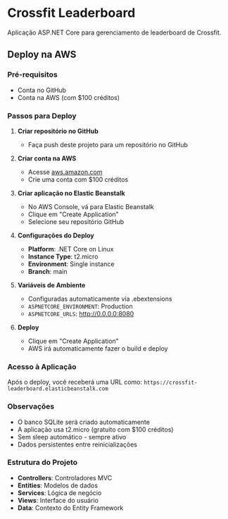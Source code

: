# Crossfit Leaderboard

Aplicação ASP.NET Core para gerenciamento de leaderboard de Crossfit.

## Deploy na AWS

### Pré-requisitos
- Conta no GitHub
- Conta na AWS (com $100 créditos)

### Passos para Deploy

1. **Criar repositório no GitHub**
   - Faça push deste projeto para um repositório no GitHub

2. **Criar conta na AWS**
   - Acesse [aws.amazon.com](https://aws.amazon.com)
   - Crie uma conta com $100 créditos

3. **Criar aplicação no Elastic Beanstalk**
   - No AWS Console, vá para Elastic Beanstalk
   - Clique em "Create Application"
   - Selecione seu repositório GitHub

4. **Configurações do Deploy**
   - **Platform**: .NET Core on Linux
   - **Instance Type**: t2.micro
   - **Environment**: Single instance
   - **Branch**: main

5. **Variáveis de Ambiente**
   - Configuradas automaticamente via .ebextensions
   - `ASPNETCORE_ENVIRONMENT`: Production
   - `ASPNETCORE_URLS`: http://0.0.0.0:8080

6. **Deploy**
   - Clique em "Create Application"
   - AWS irá automaticamente fazer o build e deploy

### Acesso à Aplicação
Após o deploy, você receberá uma URL como: `https://crossfit-leaderboard.elasticbeanstalk.com`

### Observações
- O banco SQLite será criado automaticamente
- A aplicação usa t2.micro (gratuito com $100 créditos)
- Sem sleep automático - sempre ativo
- Dados persistentes entre reinicializações

### Estrutura do Projeto
- **Controllers**: Controladores MVC
- **Entities**: Modelos de dados
- **Services**: Lógica de negócio
- **Views**: Interface do usuário
- **Data**: Contexto do Entity Framework 